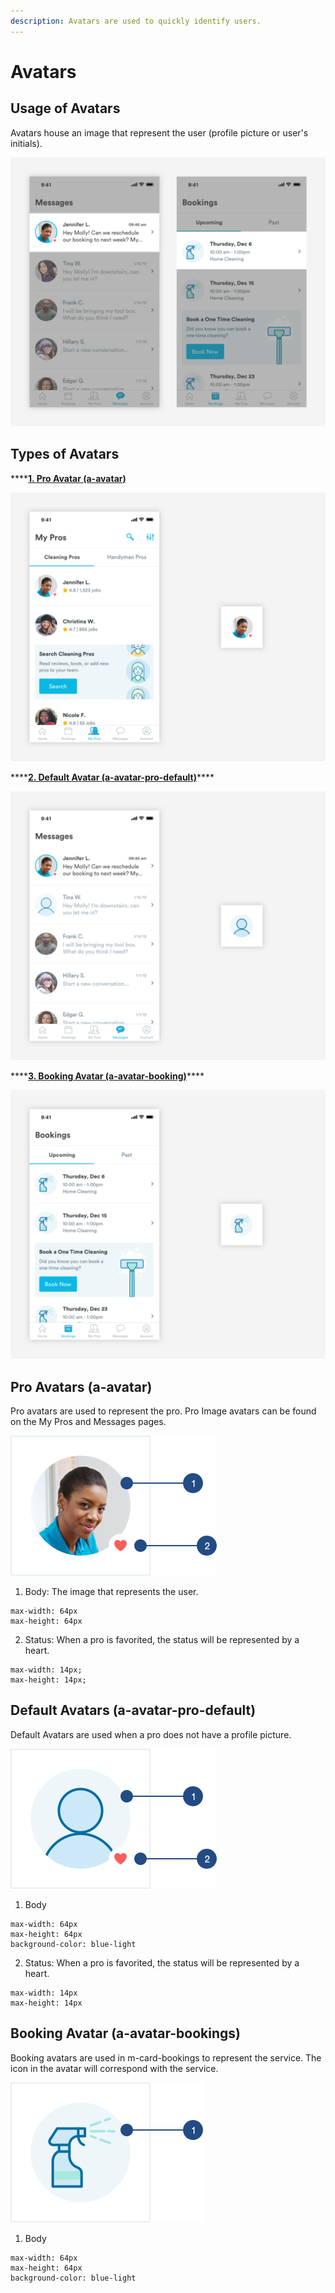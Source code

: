 ```yaml
---
description: Avatars are used to quickly identify users.
---
```


# Avatars

## Usage of Avatars

Avatars house an image that represent the user \(profile picture or user's initials\). 

![](../.gitbook/assets/avatar-overview.png)

## Types of Avatars

\*\*\*\*[**1. Pro Avatar \(a-avatar\)**](avatars.md#pro-avatars-a-avatar)

![](../.gitbook/assets/image-avatars.png)

\*\*\*\*[**2. Default Avatar \(a-avatar-pro-default\)**](avatars.md#default-avatars)\*\*\*\*

![](../.gitbook/assets/default-avatar.png)

\*\*\*\*[**3. Booking Avatar \(a-avatar-booking\)**](avatars.md#booking-avatar-a-avatar-bookings)\*\*\*\*

![](../.gitbook/assets/booking-avatar.png)

## Pro Avatars \(a-avatar\)

Pro avatars are used to represent the pro. Pro Image avatars can be found on the My Pros and Messages pages. 

![](../.gitbook/assets/pro-avatar-detail.png)

1. Body: The image that represents the user. 

```text
max-width: 64px
max-height: 64px
```

2. Status: When a pro is favorited, the status will be represented by a heart. 

```text
max-width: 14px;
max-height: 14px;
```

## Default Avatars \(a-avatar-pro-default\)

Default Avatars are used when a pro does not have a profile picture.

![](../.gitbook/assets/default-avatar-detail.png)

1. Body

```text
max-width: 64px
max-height: 64px
background-color: blue-light
```

2. Status: When a pro is favorited, the status will be represented by a heart. 

```text
max-width: 14px
max-height: 14px
```

## Booking Avatar \(a-avatar-bookings\)

Booking avatars are used in m-card-bookings to represent the service. The icon in the avatar will correspond with the service.  

![](../.gitbook/assets/bookign-avatar-detail.png)

1. Body

```text
max-width: 64px
max-height: 64px
background-color: blue-light
```

